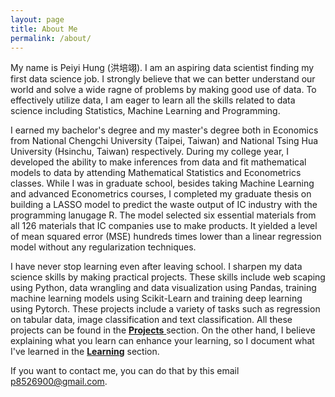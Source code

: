 ```yaml
---
layout: page
title: About Me
permalink: /about/
---
```


My name is Peiyi Hung (洪培翊). I am an aspiring data scientist finding my first data science job. I strongly believe that we can better understand our world and solve a wide ragne of problems by making good use of data. To effectively utilize data, I am eager to learn all the skills related to data science including Statistics, Machine Learning and Programming.

I earned my bachelor's degree and my master's degree both in Economics from National Chengchi University (Taipei, Taiwan) and National Tsing Hua University (Hsinchu, Taiwan) respectively. During my college year, I developed the ability to make inferences from data and fit mathematical models to data by attending Mathematical Statistics and Econometrics classes. While I was in graduate school, besides taking Machine Learning and advanced Econometrics courses, I completed my graduate thesis on building a LASSO model to predict the waste output of IC industry with the programming lanugage R. The model selected six essential materials from all 126 materials that IC companies use to make products. It yielded a level of mean squared error (MSE) hundreds times lower than a linear regression model without any regularization techniques.

I have never stop learning even after leaving school. I sharpen my data science skills by making practical projects. These skills include web scaping using Python, data wrangling and data visualization using Pandas, training machine learning models using Scikit-Learn and training deep learning using Pytorch. These projects include a variety of tasks such as regression on tabular data, image classification and text classification. All these projects can be found in the [**Projects** ](https://peiyihung.github.io/mywebsite/projects/) section. On the other hand, I believe explaining what you learn can enhance your learning, so I document what I've learned in the [**Learning**](https://peiyihung.github.io/mywebsite/learning/) section.

If you want to contact me, you can do that by this email <p8526900@gmail.com>.


